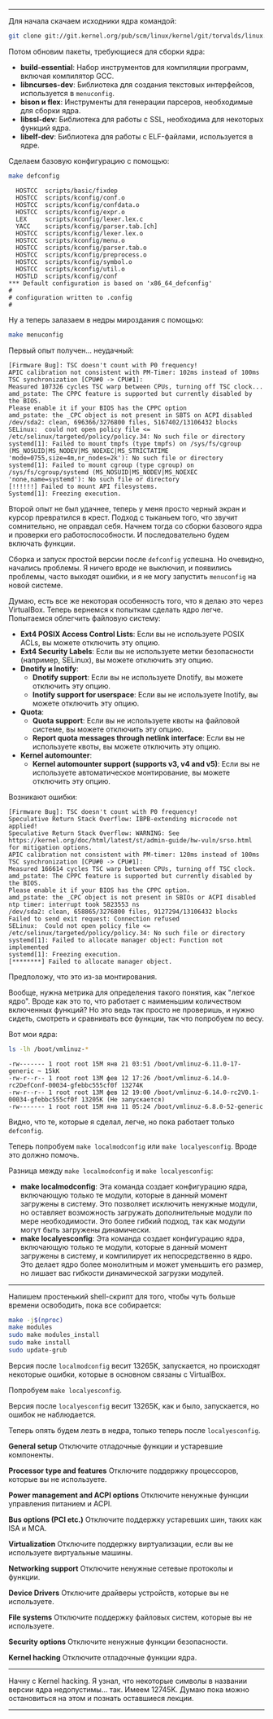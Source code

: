 
---

Для начала скачаем исходники ядра командой:
```bash
git clone git://git.kernel.org/pub/scm/linux/kernel/git/torvalds/linux.git
```

Потом обновим пакеты, требующиеся для сборки ядра:
- **build-essential**: Набор инструментов для компиляции программ, включая компилятор GCC.
- **libncurses-dev**: Библиотека для создания текстовых интерфейсов, используется в `menuconfig`.
- **bison и flex**: Инструменты для генерации парсеров, необходимые для сборки ядра.
- **libssl-dev**: Библиотека для работы с SSL, необходима для некоторых функций ядра.
- **libelf-dev**: Библиотека для работы с ELF-файлами, используется в ядре.

Сделаем базовую конфигурацию с помощью:
```bash
make defconfig
```
```
  HOSTCC  scripts/basic/fixdep
  HOSTCC  scripts/kconfig/conf.o
  HOSTCC  scripts/kconfig/confdata.o
  HOSTCC  scripts/kconfig/expr.o
  LEX     scripts/kconfig/lexer.lex.c
  YACC    scripts/kconfig/parser.tab.[ch]
  HOSTCC  scripts/kconfig/lexer.lex.o
  HOSTCC  scripts/kconfig/menu.o
  HOSTCC  scripts/kconfig/parser.tab.o
  HOSTCC  scripts/kconfig/preprocess.o
  HOSTCC  scripts/kconfig/symbol.o
  HOSTCC  scripts/kconfig/util.o
  HOSTLD  scripts/kconfig/conf
*** Default configuration is based on 'x86_64_defconfig'
#
# configuration written to .config
#
```

Ну а теперь залазаем в недры мироздания с помощью:
```bash
make menuconfig
```

Первый опыт получен... неудачный:
```
[Firmware Bug]: TSC doesn't count with P0 frequency!
APIC calibration not consistent with PM-Timer: 102ms instead of 100ms
TSC synchronization [CPU#0 -> CPU#1]:
Measured 107326 cycles TSC warp between CPUs, turning off TSC clock...
amd_pstate: The CPPC feature is supported but currently disabled by the BIOS.
Please enable it if your BIOS has the CPPC option
amd_pstate: the _CPC object is not present in SBTS on ACPI disabled
/dev/sda2: clean, 696366/3276800 files, 5167402/13106432 blocks
SELinux:  could not open policy file <= /etc/selinux/targeted/policy/policy.34: No such file or directory
systemd[1]: Failed to mount tmpfs (type tmpfs) on /sys/fs/cgroup (MS_NOSUID|MS_NODEV|MS_NOEXEC|MS_STRICTATIME 'mode=0755,size=4m,nr_nodes=2k'): No such file or directory
systemd[1]: Failed to mount cgroup (type cgroup) on /sys/fs/cgroup/systemd (MS_NOSUID|MS_NODEV|MS_NOEXEC 'none,name=systemd'): No such file or directory
[!!!!!!] Failed to mount API filesystems.
Systemd[1]: Freezing execution.
```

Второй опыт не был удачнее, теперь у меня просто черный экран и курсор превратился в крест. Подход с тыканьем того, что звучит сомнительно, не оправдал себя. Начнем тогда со сборки базового ядра и проверки его работоспособности. И последовательно будем включать функции.

Сборка и запуск простой версии после `defconfig` успешна. Но очевидно, начались проблемы. Я ничего вроде не выключил, и появились проблемы, часто выходят ошибки, и я не могу запустить `menuconfig` на новой системе.

Думаю, есть все же некоторая особенность того, что я делаю это через VirtualBox. Теперь вернемся к попыткам сделать ядро легче. Попытаемся облегчить файловую систему:

- **Ext4 POSIX Access Control Lists**: Если вы не используете POSIX ACLs, вы можете отключить эту опцию.
- **Ext4 Security Labels**: Если вы не используете метки безопасности (например, SELinux), вы можете отключить эту опцию.
- **Dnotify и Inotify**:
  - **Dnotify support**: Если вы не используете Dnotify, вы можете отключить эту опцию.
  - **Inotify support for userspace**: Если вы не используете Inotify, вы можете отключить эту опцию.
- **Quota**:
  - **Quota support**: Если вы не используете квоты на файловой системе, вы можете отключить эту опцию.
  - **Report quota messages through netlink interface**: Если вы не используете квоты, вы можете отключить эту опцию.
- **Kernel automounter**:
  - **Kernel automounter support (supports v3, v4 and v5)**: Если вы не используете автоматическое монтирование, вы можете отключить эту опцию.

Возникают ошибки:
```
[Firmware Bug]: TSC doesn't count with P0 frequency!
Speculative Return Stack Overflow: IBPB-extending microcode not applied!
Speculative Return Stack Overflow: WARNING: See https://kernel.org/doc/html/latest/st/admin-guide/hw-vuln/srso.html for mitigation options.
APIC calibration not consistent with PM-timer: 120ms instead of 100ms
TSC synchronization [CPU#0 -> CPU#1]:
Measured 166614 cycles TSC warp between CPUs, turning off TSC clock.
amd_pstate: The CPPC feature is supported but currently disabled by the BIOS.
Please enable it if your BIOS has the CPPC option.
amd_pstate: the _CPC object is not present in SBIOs or ACPI disabled
ntp timer: interrupt took 5823553 ns
/dev/sda2: clean, 658865/3276800 files, 9127294/13106432 blocks
Failed to send exit request: Connection refused
SELinux:  Could not open policy file <= /etc/selinux/targeted/policy/policy.34: No such file or directory
systemd[1]: Failed to allocate manager object: Function not implemented
systemd[1]: Freezing execution.
[********] Failed to allocate manager object.
```

Предположу, что это из-за монтирования.

Вообще, нужна метрика для определения такого понятия, как "легкое ядро". Вроде как это то, что работает с наименьшим количеством включенных функций? Но это ведь так просто не проверишь, и нужно сидеть, смотреть и сравнивать все функции, так что попробуем по весу.

Вот мои ядра:
```bash
ls -lh /boot/vmlinuz-*
```
```
-rw------- 1 root root 15M янв 21 03:51 /boot/vmlinuz-6.11.0-17-generic ~ 15kK
-rw-r--r-- 1 root root 13M фев 12 17:26 /boot/vmlinuz-6.14.0-rc2DefConf-00034-gfebbc555cf0f 13274K
-rw-r--r-- 1 root root 13M фев 12 19:00 /boot/vmlinuz-6.14.0-rc2V0.1-00034-gfebbc555cf0f 13205K (Не запускается)
-rw------- 1 root root 15M янв 11 05:24 /boot/vmlinuz-6.8.0-52-generic
```

Видно, что те, которые я сделал, легче, но пока работает только `defconfig`.

Теперь попробуем `make localmodconfig` или `make localyesconfig`. Вроде это должно помочь.

Разница между `make localmodconfig` и `make localyesconfig`:
- **make localmodconfig**: Эта команда создает конфигурацию ядра, включающую только те модули, которые в данный момент загружены в систему. Это позволяет исключить ненужные модули, но оставляет возможность загружать дополнительные модули по мере необходимости. Это более гибкий подход, так как модули могут быть загружены динамически.
- **make localyesconfig**: Эта команда создает конфигурацию ядра, включающую только те модули, которые в данный момент загружены в систему, и компилирует их непосредственно в ядро. Это делает ядро более монолитным и может уменьшить его размер, но лишает вас гибкости динамической загрузки модулей.

---

Напишем простенький shell-скрипт для того, чтобы чуть больше времени освободить, пока все собирается:

```bash
make -j$(nproc)
make modules
sudo make modules_install
sudo make install
sudo update-grub
```

Версия после `localmodconfig` весит 13265K, запускается, но происходят некоторые ошибки, которые в основном связаны с VirtualBox.

Попробуем `make localyesconfig`.

Версия после `localyesconfig` весит 13265K, как и было, запускается, но ошибок не наблюдается.

Теперь опять будем лезть в недра, только теперь после `localyesconfig`.

**General setup**
Отключите отладочные функции и устаревшие компоненты.

**Processor type and features**
Отключите поддержку процессоров, которые вы не используете.

**Power management and ACPI options**
Отключите ненужные функции управления питанием и ACPI.

**Bus options (PCI etc.)**
Отключите поддержку устаревших шин, таких как ISA и MCA.

**Virtualization**
Отключите поддержку виртуализации, если вы не используете виртуальные машины.

**Networking support**
Отключите ненужные сетевые протоколы и функции.

**Device Drivers**
Отключите драйверы устройств, которые вы не используете.

**File systems**
Отключите поддержку файловых систем, которые вы не используете.

**Security options**
Отключите ненужные функции безопасности.

**Kernel hacking**
Отключите отладочные функции ядра.

---

Начну с Kernel hacking. Я узнал, что некоторые символы в названии версии ядра недопустимы...
так. Имеем 12745K. Думаю пока можно остановиться на этом и познать оставшиеся лекции.

---
